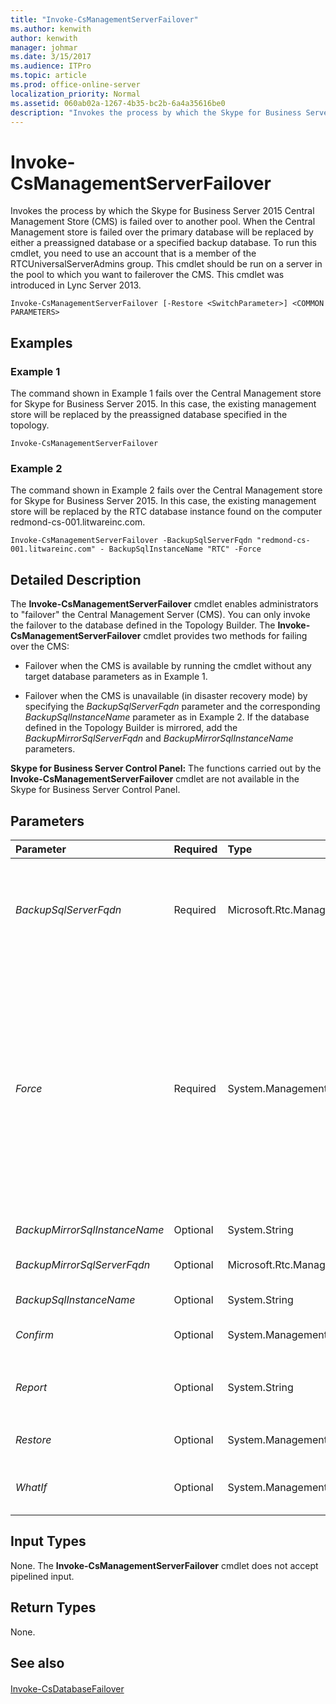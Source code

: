 ```yaml
---
title: "Invoke-CsManagementServerFailover"
ms.author: kenwith
author: kenwith
manager: johmar
ms.date: 3/15/2017
ms.audience: ITPro
ms.topic: article
ms.prod: office-online-server
localization_priority: Normal
ms.assetid: 060ab02a-1267-4b35-bc2b-6a4a35616be0
description: "Invokes the process by which the Skype for Business Server 2015 Central Management Store (CMS) is failed over to another pool. When the Central Management store is failed over the primary database will be replaced by either a preassigned database or a specified backup database. To run this cmdlet, you need to use an account that is a member of the RTCUniversalServerAdmins group. This cmdlet should be run on a server in the pool to which you want to failerover the CMS. This cmdlet was introduced in Lync Server 2013."
---
```


# Invoke-CsManagementServerFailover
 
Invokes the process by which the Skype for Business Server 2015 Central Management Store (CMS) is failed over to another pool. When the Central Management store is failed over the primary database will be replaced by either a preassigned database or a specified backup database. To run this cmdlet, you need to use an account that is a member of the RTCUniversalServerAdmins group. This cmdlet should be run on a server in the pool to which you want to failerover the CMS. This cmdlet was introduced in Lync Server 2013.
  
```
Invoke-CsManagementServerFailover [-Restore <SwitchParameter>] <COMMON PARAMETERS>

```

## Examples
<a name="Examples"> </a>

### Example 1

The command shown in Example 1 fails over the Central Management store for Skype for Business Server 2015. In this case, the existing management store will be replaced by the preassigned database specified in the topology.
  
```
Invoke-CsManagementServerFailover 
```

### Example 2

The command shown in Example 2 fails over the Central Management store for Skype for Business Server 2015. In this case, the existing management store will be replaced by the RTC database instance found on the computer redmond-cs-001.litwareinc.com.
  
```
Invoke-CsManagementServerFailover -BackupSqlServerFqdn "redmond-cs-001.litwareinc.com" - BackupSqlInstanceName "RTC" -Force
```

## Detailed Description
<a name="DetailedDescription"> </a>

The **Invoke-CsManagementServerFailover** cmdlet enables administrators to "failover" the Central Management Server (CMS). You can only invoke the failover to the database defined in the Topology Builder. The **Invoke-CsManagementServerFailover** cmdlet provides two methods for failing over the CMS:
  
- Failover when the CMS is available by running the cmdlet without any target database parameters as in Example 1.
    
- Failover when the CMS is unavailable (in disaster recovery mode) by specifying the  _BackupSqlServerFqdn_ parameter and the corresponding _BackupSqlInstanceName_ parameter as in Example 2. If the database defined in the Topology Builder is mirrored, add the _BackupMirrorSqlServerFqdn_ and _BackupMirrorSqlInstanceName_ parameters.
    
 **Skype for Business Server Control Panel:** The functions carried out by the **Invoke-CsManagementServerFailover** cmdlet are not available in the Skype for Business Server Control Panel.
  
## Parameters
<a name="DetailedDescription"> </a>

|**Parameter**|**Required**|**Type**|**Description**|
|:-----|:-----|:-----|:-----|
| _BackupSqlServerFqdn_ <br/> |Required  <br/> |Microsoft.Rtc.Management.Deploy.Fqdn  <br/> |Fully qualified domain name of the computer hosting the SQL Server backup database. This parameter is required if you are running the **Invoke-CsManagementServerFailover** cmdlet in disaster recovery mode. <br/> |
| _Force_ <br/> |Required  <br/> |System.Management.Automation.SwitchParameter  <br/> |Suppresses the display of any non-fatal error message that might occur when running the command. This parameter is required if you are running the **Invoke-CsManagementServerFailover** cmdlet in disaster recovery mode. <br/> You should not use the Force parameter if you are running the cmdlet for purposes other than disaster recovery, as it will not account for replication during the failover. When the parameter is not used, the cmdlet will first make sure all replications are done, then set the source DB to read-only mode.  <br/> |
| _BackupMirrorSqlInstanceName_ <br/> |Optional  <br/> |System.String  <br/> |SQL Server instance for the mirror database.  <br/> |
| _BackupMirrorSqlServerFqdn_ <br/> |Optional  <br/> |Microsoft.Rtc.Management.Deploy.Fqdn  <br/> |Fully qualified domain name of the computer hosting the SQL Server mirror database.  <br/> |
| _BackupSqlInstanceName_ <br/> |Optional  <br/> |System.String  <br/> |SQL Server instance for the backup database.  <br/> |
| _Confirm_ <br/> |Optional  <br/> |System.Management.Automation.SwitchParameter  <br/> |Prompts you for confirmation before executing the command.  <br/> |
| _Report_ <br/> |Optional  <br/> |System.String  <br/> |Enables you to specify a file path for the log file created when the cmdlet runs. For example:  `-Report "C:\Logs\CMSFailover.html"` <br/> |
| _Restore_ <br/> |Optional  <br/> |System.Management.Automation.SwitchParameter  <br/> |When specified, restores the existing Central Management Server database.  <br/> |
| _WhatIf_ <br/> |Optional  <br/> |System.Management.Automation.SwitchParameter  <br/> |Describes what would happen if you executed the command without actually executing the command.  <br/> |
   
## Input Types
<a name="InputTypes"> </a>

None. The **Invoke-CsManagementServerFailover** cmdlet does not accept pipelined input.
  
## Return Types
<a name="ReturnTypes"> </a>

None.
  
## See also
<a name="ReturnTypes"> </a>

#### 

[Invoke-CsDatabaseFailover](invoke-csdatabasefailover.md)

